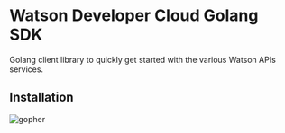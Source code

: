 # Watson Developer Cloud Golang SDK

Golang client library to quickly get started with the various Watson APIs services.

## Installation

![gopher](https://www.spreadshirt.com/image-server/v1/mp/designs/1005862415,width=178,height=178/golang-gopher.png)
